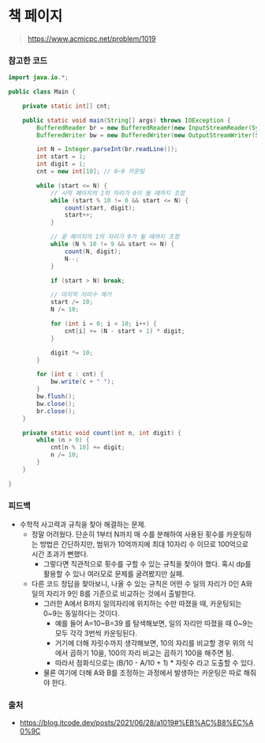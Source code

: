 # 책 페이지

> https://www.acmicpc.net/problem/1019

### 참고한 코드

```java
import java.io.*;

public class Main {

    private static int[] cnt;

    public static void main(String[] args) throws IOException {
        BufferedReader br = new BufferedReader(new InputStreamReader(System.in));
        BufferedWriter bw = new BufferedWriter(new OutputStreamWriter(System.out));

        int N = Integer.parseInt(br.readLine());
        int start = 1;
        int digit = 1;
        cnt = new int[10]; // 0~9 카운팅

        while (start <= N) {
            // 시작 페이지의 1의 자리가 0이 될 때까지 조정
            while (start % 10 != 0 && start <= N) {
                count(start, digit);
                start++;
            }

            // 끝 페이지의 1의 자리가 9가 될 때까지 조정
            while (N % 10 != 9 && start <= N) {
                count(N, digit);
                N--;
            }

            if (start > N) break;

            // 마지막 자리수 제거
            start /= 10;
            N /= 10;

            for (int i = 0; i < 10; i++) {
                cnt[i] += (N - start + 1) * digit;
            }

            digit *= 10;
        }

        for (int c : cnt) {
            bw.write(c + " ");
        }
        bw.flush();
        bw.close();
        br.close();
    }

    private static void count(int n, int digit) {
        while (n > 0) {
            cnt[n % 10] += digit;
            n /= 10;
        }
    }

}
```

### 피드백

- 수학적 사고력과 규칙을 찾아 해결하는 문제.
    - 정말 어려웠다. 단순히 1부터 N까지 매 수를 분해하여 사용된 횟수를 카운팅하는 방법은 간단하지만, 범위가 10억까지에 최대 10자리 수 이므로 100억으로 시간 초과가 뻔했다.
        - 그렇다면 직관적으로 횟수를 구할 수 있는 규칙을 찾아야 했다. 혹시 dp를 활용할 수 있나 여러모로 문제를 굴려봤지만 실패.
    - 다른 코드 정답을 찾아보니, 나올 수 있는 규칙은 어떤 수 일의 자리가 0인 A와 일의 자리가 9인 B를 기준으로 비교하는 것에서 출발한다.
        - 그러한 A에서 B까지 일의자리에 위치하는 수만 따졌을 때, 카운팅되는 0~9는 동일하다는 것이다.
            - 예를 들어 A=10~B=39 를 탐색해보면, 일의 자리만 따졌을 때 0~9는 모두 각각 3번씩 카운팅된다.
            - 거기에 더해 자릿수까지 생각해보면, 10의 자리를 비교할 경우 위의 식에서 곱하기 10을, 100의 자리 비교는 곱하기 100을 해주면 됨.
            - 따라서 점화식으로는 (B/10 - A/10 + 1) * 자릿수 라고 도출할 수 있다.
        - 물론 여기에 더해 A와 B를 조정하는 과정에서 발생하는 카운팅은 따로 해줘야 한다.

### 출처

- https://blog.itcode.dev/posts/2021/06/28/a1019#%EB%AC%B8%EC%A0%9C
